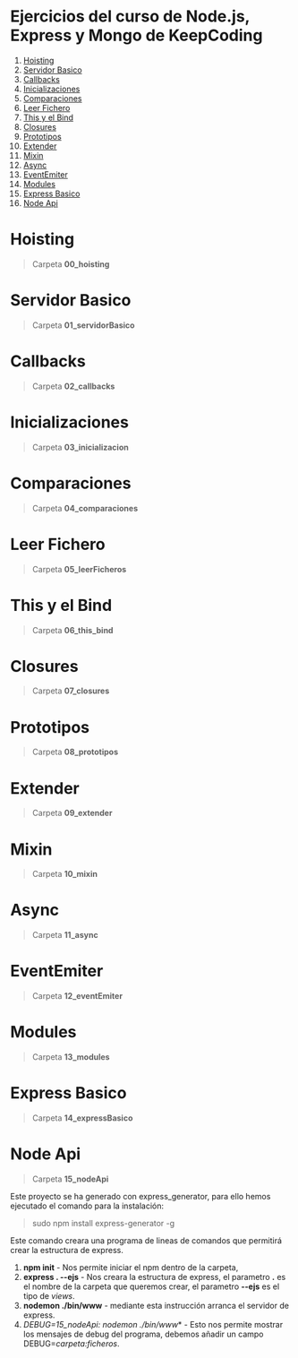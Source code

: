 # Ejercicios del curso de Node.js, Express y Mongo de KeepCoding

1. [Hoisting](#hoisting)
2. [Servidor Basico](#servidor-basico)
3. [Callbacks](#callbacks)
4. [Inicializaciones](#inicializaciones)
5. [Comparaciones](#comparaciones)
6. [Leer Fichero](#leer-fichero)
7. [This y el Bind](#this-y-el-bind)
8. [Closures](#closures)
9. [Prototipos](#prototipos)
10. [Extender](#extender)
11. [Mixin](#mixin)
12. [Async](#async)
13. [EventEmiter](#eventEmiter)
14. [Modules](#modules)
15. [Express Basico](#express-Basico)
16. [Node Api](#node-api)

Hoisting
========
> Carpeta **00_hoisting**

Servidor Basico
===============
> Carpeta **01_servidorBasico**

Callbacks
=========
> Carpeta **02_callbacks**

Inicializaciones
================
> Carpeta **03_inicializacion**

Comparaciones
=============
> Carpeta **04_comparaciones**

Leer Fichero
============
> Carpeta **05_leerFicheros**

This y el Bind
==============
> Carpeta **06_this_bind**

Closures
=======
> Carpeta **07_closures**

Prototipos
==========
> Carpeta **08_prototipos**

Extender
========
> Carpeta **09_extender**

Mixin
=====
> Carpeta **10_mixin**

Async
=====
> Carpeta **11_async**

EventEmiter
===========
> Carpeta **12_eventEmiter**

Modules
=======
> Carpeta **13_modules**

Express Basico
=============
> Carpeta **14_expressBasico**

Node Api
========

> Carpeta **15_nodeApi**

Este proyecto se ha generado con express_generator, para ello hemos ejecutado el comando para la instalación:

> sudo npm install express-generator -g

Este comando creara una programa de lineas de comandos que permitirá crear la estructura de express.  

1. **npm init** - Nos permite iniciar el npm dentro de la carpeta, 
2. **express . --ejs** - Nos creara la estructura de express, el parametro **.** es el nombre de la carpeta que queremos crear, el parametro **--ejs** es el tipo de *views*.
3. **nodemon ./bin/www** - mediante esta instrucción arranca el servidor de express.
4. **DEBUG=15_nodeApi:* nodemon ./bin/www** - Esto nos permite mostrar los mensajes de debug del programa, debemos añadir un campo DEBUG=*carpeta:ficheros*.